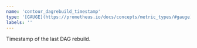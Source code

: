 ```yaml
---
name: 'contour_dagrebuild_timestamp'
type: '[GAUGE](https://prometheus.io/docs/concepts/metric_types/#gauge)'
labels: ''
---
```


Timestamp of the last DAG rebuild.
